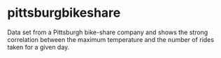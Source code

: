 # pittsburgbikeshare
Data set from a Pittsburgh bike-share company and shows the strong correlation between the maximum temperature and the number of rides taken for a given day.
